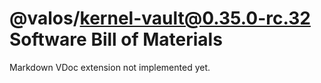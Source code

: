 # @valos/kernel-vault@0.35.0-rc.32 Software Bill of Materials

Markdown VDoc extension not implemented yet.
